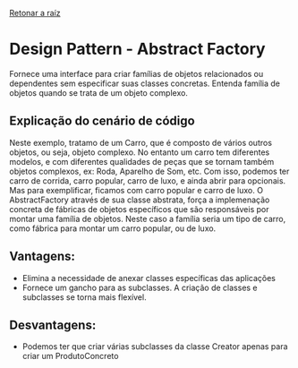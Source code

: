 ﻿[Retonar a raíz](Design-Patterns)

# Design Pattern - Abstract Factory

Fornece uma interface para criar famílias de objetos relacionados ou dependentes sem especificar suas classes concretas.
Entenda família de objetos quando se trata de um objeto complexo.

## Explicação do cenário de código
Neste exemplo, tratamo de um Carro, que é composto de vários outros objetos, ou seja, objeto complexo.
No entanto um carro tem diferentes modelos, e com diferentes qualidades de peças que se tornam também objetos complexos, ex: Roda, Aparelho de Som, etc.
Com isso, podemos ter carro de corrida, carro popular, carro de luxo, e ainda abrir para opcionais.
Mas para exemplificar, ficamos com carro popular e carro de luxo.
O AbstractFactory através de sua classe abstrata, força a implemenação concreta de fábricas de objetos específicos que são responsáveis por montar uma família de objetos.
Neste caso a família seria um tipo de carro, como fábrica para montar um carro popular, ou de luxo.

## Vantagens:
- Elimina a necessidade de anexar classes específicas das aplicações
- Fornece um gancho para as subclasses. A criação de classes e subclasses se torna mais flexível.

## Desvantagens:
- Podemos ter que criar várias subclasses da classe Creator apenas para criar um ProdutoConcreto